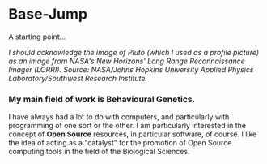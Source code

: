 # Base-Jump
A starting point...

*I should acknowledge the image of Pluto (which I used as a profile picture) as an image from NASA's New Horizons' Long Range Reconnaissance Imager (LORRI). Source: NASA/Johns Hopkins University Applied Physics Laboratory/Southwest Research Institute.* 

### My main field of work is Behavioural Genetics.  
I have always had a lot to do with computers, and particularly with programming of one sort or the other. I am particularly interested in the concept of **Open Source** resources, in particular software, of course.
I like the idea of acting as a "catalyst" for the promotion of Open Source computing tools in the field of the Biological Sciences.
